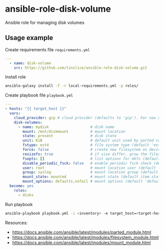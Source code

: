 # ansible-role-disk-volume

Ansible role for managing disk volumes

## Usage example

Create requirements file `requirements.yml`

```yml
---
  - name: disk-volume
    src: https://github.com/tinslice/ansible-role-disk-volume.git
```

Install role

```bash
ansible-galaxy install -f -r local-requirements.yml -p roles/
```

Create playbook file `playbook.yml`

```yml
---
- hosts: "{{ target_host }}"
  vars:
    cloud_provider: gcp # cloud provider (defaults to 'gcp'). For now only 'gcp' support is implemented 
    disk-volumes:
      - name: mydisk                   # disk name
        mount: /mnt/diskmount          # mount location
        state: present                 # disk state                        | possible values: [ 'present', 'absent' ]
        unit: KiB                      # default unit used by parted command (default 'KiB')
        fstype: ext4                   # file system type (default 'ext4') | possible values: [ 'aix', 'amiga', 'bsd', 'dvh', 'gpt', 'loop', 'mac', 'msdos', 'pc98', 'sun' ]
        force: false                   # create new filesystem on devices that already has filesystem (default false)
        resizefs: true                 # if size differ, grow the filesystem into the space (default true)
        fsopts: []                     # list options for mkfs (default omit)
        disable_periodic_fsck: false   # enable periodic fsck check (default false)
        user: root                     # mount location user (default 'root')
        group: syslog                  # mount location group (default 'root')
        mount_state: mounted           # mount state (default item.state)  | possible values: [ 'absent', 'mounted', 'present', 'unmounted' ]
        mount_options: defaults,nofail # mount options (default 'defaults,nofail') 
  become: yes
    roles:
      - disks
```

Run playbook

```bash
ansible-playbook playbook.yml -i <inventory> -e target_host=<target-host> 
```

Resources:

- <https://docs.ansible.com/ansible/latest/modules/parted_module.html>
- <https://docs.ansible.com/ansible/latest/modules/filesystem_module.html>
- <https://docs.ansible.com/ansible/latest/modules/mount_module.html>
